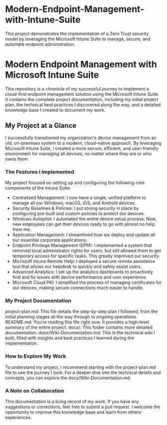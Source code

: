 # Modern-Endpoint-Management-with-Intune-Suite
This project demonstrates the implementation of a Zero Trust security model by leveraging the Microsoft Intune Suite to manage, secure, and automate endpoint administration.

# Modern Endpoint Management with Microsoft Intune Suite
This repository is a chronicle of my successful journey to implement a cloud-first endpoint management solution using the Microsoft Intune Suite. It contains the complete project documentation, including my initial project plan, the technical best practices I discovered along the way, and a detailed knowledge base I created to document my work.

## My Project at a Glance
I successfully transitioned my organization's device management from an old, on-premises system to a modern, cloud-native approach. By leveraging Microsoft Intune Suite, I created a more secure, efficient, and user-friendly environment for managing all devices, no matter where they are or who owns them.

### The Features I Implemented
My project focused on setting up and configuring the following core components of the Intune Suite:

* Centralized Management: I now have a single, unified platform to manage all our Windows, macOS, iOS, and Android devices.
* Security Baselines & Policies: I put strong security in place by configuring pre-built and custom policies to protect our devices.
* Windows Autopilot: I automated the entire device setup process. Now, new employees can get their devices ready to go with almost no help from me.
* Application Management: I streamlined how we deploy and update all our essential corporate applications.
* Endpoint Privilege Management (EPM): I implemented a system that removed local administrator rights for users, but still allowed them to get temporary access for specific tasks. This greatly improved our security.
* Microsoft Intune Remote Help: I deployed a secure remote assistance tool that allows our helpdesk to quickly and safely assist users.
* Advanced Analytics: I set up the analytics dashboards to proactively find and fix issues with device performance and user experience.
* Microsoft Cloud PKI: I simplified the process of managing certificates for our devices, making secure connections much easier to handle.

### My Project Documentation
project-plan.md: This file details the step-by-step plan I followed, from the initial planning stages all the way through to ongoing operations.
README.md: You're reading this file right now. It provides a high-level summary of the entire project.
docs/: This folder contains more detailed documentation.
docs/Wiki-Documentation.md: This is the technical wiki I built, filled with insights and best practices I learned during the implementation.

### How to Explore My Work
To understand my project, I recommend starting with the project-plan.md file to see the journey I took. For a deeper dive into the technical details and concepts, you can explore the docs/Wiki-Documentation.md.

### A Note on Collaboration
This documentation is a living record of my work. If you have any suggestions or corrections, feel free to submit a pull request. I welcome the opportunity to improve this knowledge base and learn from others' experiences.
